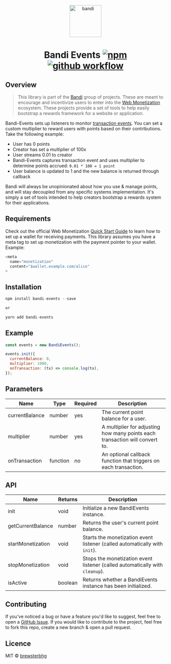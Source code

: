 <p align="center">
  <img src="https://avatars.githubusercontent.com/u/89709223?s=200&v=4" width="100px" alt="bandi">
</p>
<h1 align="center">
	Bandi Events
	<a href="https://www.npmjs.org/package/bandi-events"><img src="https://img.shields.io/npm/v/bandi-events.svg?style=flat" alt="npm"></a> 
  <a href="https://github.com/Bandi-Events/bandi-events/actions/workflows/tests.yml"><img src="https://github.com/Bandi-Events/bandi-events/actions/workflows/tests.yml/badge.svg" alt="github workflow"></a>
</h1>

## Overview

> This library is part of the [Bandi](https://github.com/Bandi-Events) group of projects. These are meant to encourage and incentivize users to enter into the [Web Monetization](https://webmonetization.org/) ecosystem. These projects provide a set of tools to help easily bootstrap a rewards framework for a website or application.

Bandi-Events sets up listeners to monitor [transaction events](https://webmonetization.org/docs/api/#monetizationprogress). You can set a custom multiplier to reward users with points based on their contributions. Take the following example:

- User has 0 points
- Creator has set a multiplier of 100x
- User streams 0.01 to creator
- Bandi-Events captures transaction event and uses multiplier to determine points accrued: `0.01 * 100 = 1 point`
- User balance is updated to 1 and the new balance is returned through callback

Bandi will always be unopinionated about how you use & manage points, and will stay decoupled from any specific systems implementation. It's simply a set of tools intended to help creators bootstrap a rewards system for their applications.

## Requirements

Check out the official Web Monetization [Quick Start Guide](https://webmonetization.org/docs/getting-started) to learn how to set up a wallet for receiving payments. This library assumes you have a meta tag to set up monetization with the payment pointer to your wallet. Example:

```js
<meta
  name="monetization"
  content="$wallet.example.com/alice"
>
```

## Installation

```js
npm install bandi-events --save

or

yarn add bandi-events
```

## Example

```js
const events = new BandiEvents();

events.init({
  currentBalance: 0,
  multiplier: 1000,
  onTransaction: (tx) => console.log(tx),
});
```

## Parameters

| Name           | Type     | Required | Description                                                                  |
| -------------- | -------- | -------- | ---------------------------------------------------------------------------- |
| currentBalance | number   | yes      | The current point balance for a user.                                        |
| multiplier     | number   | yes      | A multiplier for adjusting how many points each transaction will convert to. |
| onTransaction  | function | no       | An optional callback function that triggers on each transaction.             |

## API

| Name              | Returns | Description                                                                  |
| ----------------- | ------- | ---------------------------------------------------------------------------- |
| init              | void    | Initialize a new BandiEvents instance.                                       |
| getCurrentBalance | number  | Returns the user's current point balance.                                    |
| startMonetization | void    | Starts the monetization event listener (called automatically with `init`).   |
| stopMonetization  | void    | Stops the monetization event listener (called automatically with `cleanup`). |
| isActive          | boolean | Returns whether a BandiEvents instance has been initialized.                 |

## Contributing

If you've noticed a bug or have a feature you'd like to suggest, feel free to open a [GitHub Issue](https://github.com/Bandi-Events/bandi-events/issues). If you would like to contribute to the project, feel free to fork this repo, create a new branch & open a pull request.

## Licence

MIT © [brewsterbhg](https://github.com/brewsterbhg)
